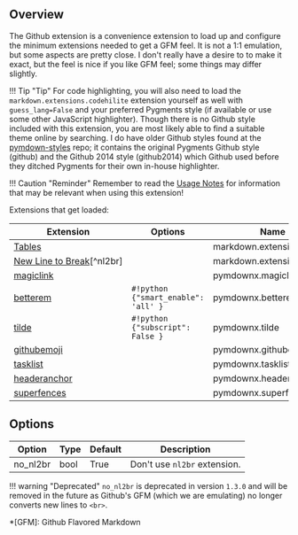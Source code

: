 ## Overview
The Github extension is a convenience extension to load up and configure the minimum extensions needed to get a GFM feel.  It is not a 1:1 emulation, but some aspects are pretty close.  I don't really have a desire to to make it exact, but the feel is nice if you like GFM feel; some things may differ slightly.

!!! Tip "Tip"
    For code highlighting, you will also need to load the `markdown.extensions.codehilite` extension yourself as well with `guess_lang=False` and your preferred Pygments style (if available or use some other JavaScript highlighter).  Though there is no Github style included with this extension, you are most likely able to find a suitable theme online by searching.  I do have older Github styles found at the [pymdown-styles](https://github.com/facelessuser/pymdown-styles/tree/master/pymdown_styles) repo; it contains the original Pygments Github style (github) and the Github 2014 style (github2014) which Github used before they ditched Pygments for their own in-house highlighter.

!!! Caution "Reminder"
    Remember to read the [Usage Notes](../usage_notes.md) for information that may be relevant when using this extension!

Extensions that get loaded:

| Extension | Options | Name   |
|-----------|---------|--------|
| [Tables](https://pythonhosted.org/Markdown/extensions/tables.html) | | markdown.extensions.tables |
| [New&nbsp;Line&nbsp;to&nbsp;Break](https://pythonhosted.org/Markdown/extensions/nl2br.html)[^nl2br] | | markdown.extensions.nl2b |
| [magiclink](./magiclink.md)      | | pymdownx.magiclink |
| [betterem](./betterem.md)        | `#!python {"smart_enable": 'all' }` | pymdownx.betterem |
| [tilde](./tilde.md)              | `#!python {"subscript": False }` | pymdownx.tilde |
| [githubemoji](./githubemoji.md)  | | pymdownx.githubemoji |
| [tasklist](./tasklist.md) | | pymdownx.tasklist |
| [headeranchor](./headeranchor.md)| | pymdownx.headeranchor |
| [superfences](./superfences.md) | | pymdownx.superfences |

## Options
| Option    | Type | Default |Description |
|-----------|------|---------|------------|
| no_nl2br | bool | True | Don't use `nl2br` extension. |

!!! warning "Deprecated"
    `no_nl2br` is deprecated in version `1.3.0` and will be removed in the future as Github's GFM (which we are emulating) no longer converts new lines to `<br>`.

*[GFM]:  Github Flavored Markdown
